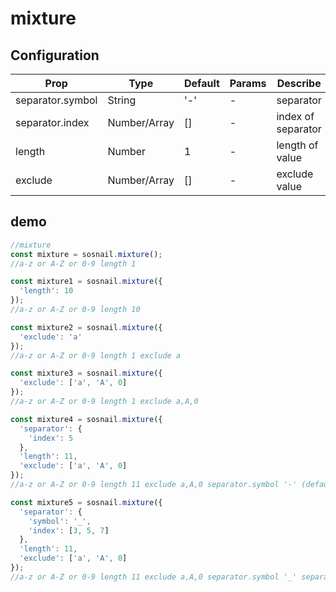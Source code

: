 # mixture

## Configuration

Prop             | Type         | Default | Params | Describe
---------------- | ------------ | ------- | ------ | ------------------
separator.symbol | String       | '-'     | -      | separator
separator.index  | Number/Array | []      | -      | index of separator
length           | Number       | 1       | -      | length of value
exclude          | Number/Array | []      | -      | exclude value

## demo

```javascript
//mixture
const mixture = sosnail.mixture();
//a-z or A-Z or 0-9 length 1

const mixture1 = sosnail.mixture({
  'length': 10
});
//a-z or A-Z or 0-9 length 10

const mixture2 = sosnail.mixture({
  'exclude': 'a'
});
//a-z or A-Z or 0-9 length 1 exclude a

const mixture3 = sosnail.mixture({
  'exclude': ['a', 'A', 0]
});
//a-z or A-Z or 0-9 length 1 exclude a,A,0

const mixture4 = sosnail.mixture({
  'separator': {
    'index': 5
  },
  'length': 11,
  'exclude': ['a', 'A', 0]
});
//a-z or A-Z or 0-9 length 11 exclude a,A,0 separator.symbol '-' (default) separator.index 5

const mixture5 = sosnail.mixture({
  'separator': {
    'symbol': '_',
    'index': [3, 5, 7]
  },
  'length': 11,
  'exclude': ['a', 'A', 0]
});
//a-z or A-Z or 0-9 length 11 exclude a,A,0 separator.symbol '_' separator.index 3,5,7
```
